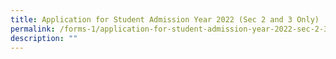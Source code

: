 ```yaml
---
title: Application for Student Admission Year 2022 (Sec 2 and 3 Only)
permalink: /forms-1/application-for-student-admission-year-2022-sec-2-3-only
description: ""
---
```

